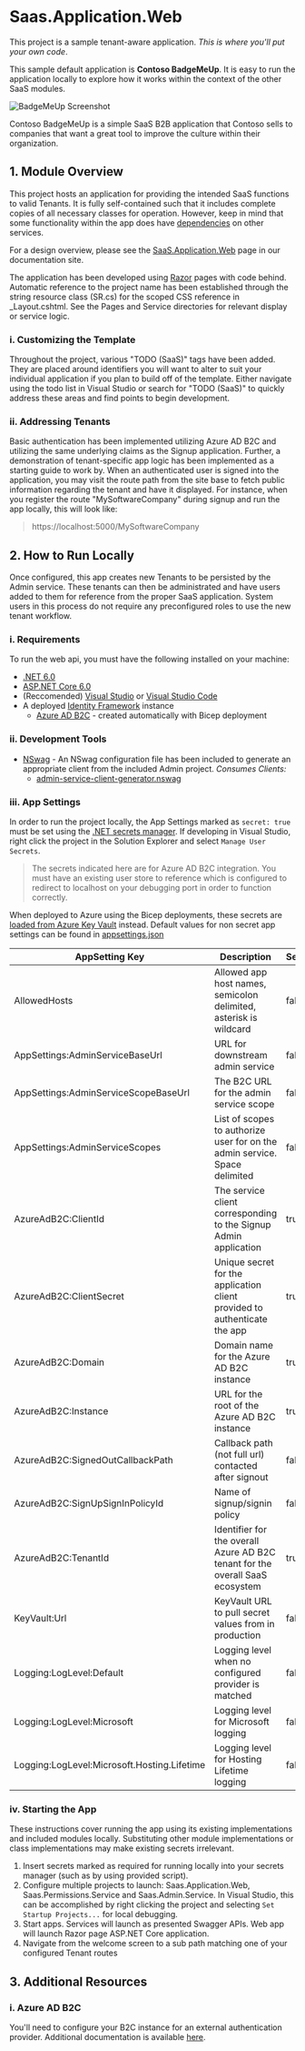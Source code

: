 # Saas.Application.Web

This project is a sample tenant-aware application. *This is where you'll put your own code*.

This sample default application is **Contoso BadgeMeUp**. It is easy to run the application locally to explore how it works within the context of the other SaaS modules.

![BadgeMeUp Screenshot](badgemeup-screenshot.gif)

Contoso BadgeMeUp is a simple SaaS B2B application that Contoso sells to companies that want a great tool to improve the culture within their organization.

## 1. Module Overview

This project hosts an application for providing the intended SaaS functions to valid Tenants. It is fully self-contained such that it includes complete copies of all necessary classes for operation. However, keep in mind that some functionality within the app does have [dependencies](https://azure.github.io/azure-saas/components/saas-application/#dependencies) on other services.

For a design overview, please see the [SaaS.Application.Web](https://azure.github.io/azure-saas/components/saas-application/) page in our documentation site.

The application has been developed using [Razor](https://docs.microsoft.com/en-us/aspnet/core/razor-pages/?view=aspnetcore-6.0&tabs=visual-studio) pages with code behind. Automatic reference to the project name has been established through the string resource class (SR.cs) for the scoped CSS reference in _Layout.cshtml. See the Pages and Service directories for relevant display or service logic.

### i. Customizing the Template

Throughout the project, various "TODO (SaaS)" tags have been added. They are placed around identifiers you will want to alter to suit your individual application if you plan to build off of the template. Either navigate using the todo list in Visual Studio or search for "TODO (SaaS)" to quickly address these areas and find points to begin development.

### ii. Addressing Tenants

Basic authentication has been implemented utilizing Azure AD B2C and utilizing the same underlying claims as the Signup application. Further, a demonstration of tenant-specific app logic has been implemented as a starting guide to work by. When an authenticated user is signed into the application, you may visit the route path from the site base to fetch public information regarding the tenant and have it displayed. For instance, when you register the route "MySoftwareCompany" during signup and run the app locally, this will look like:

>https://localhost:5000/MySoftwareCompany

## 2. How to Run Locally

Once configured, this app creates new Tenants to be persisted by the Admin service. These tenants can then be administrated and have users added to them for reference from the proper SaaS application. System users in this process do not require any preconfigured roles to use the new tenant workflow.

### i. Requirements

To run the web api, you must have the following installed on your machine:

- [.NET 6.0](https://dotnet.microsoft.com/en-us/download/dotnet/6.0)
- [ASP.NET Core 6.0](https://docs.microsoft.com/en-us/aspnet/core/introduction-to-aspnet-core?view=aspnetcore-6.0)
- (Reccomended) [Visual Studio](https://visualstudio.microsoft.com/downloads/) or [Visual Studio Code](https://code.visualstudio.com/download)
- A deployed [Identity Framework](https://azure.github.io/azure-saas/quick-start/) instance
    - [Azure AD B2C](https://azure.microsoft.com/en-us/services/active-directory/external-identities/b2c/) - created automatically with Bicep deployment

### ii. Development Tools

- [NSwag](https://github.com/RicoSuter/NSwag) - An NSwag configuration file has been included to generate an appropriate client from the included Admin project.
    *Consumes Clients:*
	- [admin-service-client-generator.nswag](Saas.Application.Web/admin-service-client-generator.nswag)
	
### iii. App Settings

In order to run the project locally, the App Settings marked as `secret: true` must be set using the [.NET secrets manager](https://docs.microsoft.com/en-us/aspnet/core/security/app-secrets?view=aspnetcore-6.0&tabs=windows). If developing in Visual Studio, right click the project in the Solution Explorer and select `Manage User Secrets`.

> The secrets indicated here are for Azure AD B2C integration. You must have an existing user store to reference which is configured to redirect to localhost on your debugging port in order to function correctly.

When deployed to Azure using the Bicep deployments, these secrets are [loaded from Azure Key Vault](https://docs.microsoft.com/en-us/aspnet/core/security/key-vault-configuration?view=aspnetcore-6.0#secret-storage-in-the-development-environment) instead.
Default values for non secret app settings can be found in [appsettings.json](Saas.Application.Web/appsettings.json)

| AppSetting Key                              | Description                                                                    | Secret | Default Value                  |
| ------------------------------------------- | ------------------------------------------------------------------------------ | ------ | ------------------------------ |
| AllowedHosts                                | Allowed app host names, semicolon delimited, asterisk is wildcard              | false  | *                              |
| AppSettings:AdminServiceBaseUrl             | URL for downstream admin service                                               | false  | https://localhost:7041/        |
| AppSettings:AdminServiceScopeBaseUrl        | The B2C URL for the admin service scope                                        | false  |                                |
| AppSettings:AdminServiceScopes              | List of scopes to authorize user for on the admin service. Space delimited     | false  |                                |
| AzureAdB2C:ClientId                         | The service client corresponding to the Signup Admin application               | true   |                                |
| AzureAdB2C:ClientSecret                     | Unique secret for the application client provided to authenticate the app      | true   |                                |
| AzureAdB2C:Domain                           | Domain name for the Azure AD B2C instance                                      | true   |                                |
| AzureAdB2C:Instance                         | URL for the root of the Azure AD B2C instance                                  | true   |                                |
| AzureAdB2C:SignedOutCallbackPath            | Callback path (not full url) contacted after signout                           | false  | /signout/B2C_1A_SIGNUP_SIGNIN  |
| AzureAdB2C:SignUpSignInPolicyId             | Name of signup/signin policy                                                   | false  | B2C_1A_SIGNUP_SIGNIN           |
| AzureAdB2C:TenantId                         | Identifier for the overall Azure AD B2C tenant for the overall SaaS ecosystem  | true   |                                |
| KeyVault:Url                                | KeyVault URL to pull secret values from in production                          | false  |                                |
| Logging:LogLevel:Default                    | Logging level when no configured provider is matched                           | false  | Information                    |
| Logging:LogLevel:Microsoft                  | Logging level for Microsoft logging                                            | false  | Warning                        |
| Logging:LogLevel:Microsoft.Hosting.Lifetime | Logging level for Hosting Lifetime logging                                     | false  | Information                    |
 
### iv. Starting the App

These instructions cover running the app using its existing implementations and included modules locally. Substituting other module implementations or class implementations may make existing secrets irrelevant.

1. Insert secrets marked as required for running locally into your secrets manager (such as by using provided script).
1. Configure multiple projects to launch: Saas.Application.Web, Saas.Permissions.Service and Saas.Admin.Service. In Visual Studio, this can be accomplished by right clicking the project and selecting `Set Startup Projects...` for local debugging.
1. Start apps. Services will launch as presented Swagger APIs. Web app will launch Razor page ASP.NET Core application.
1. Navigate from the welcome screen to a sub path matching one of your configured Tenant routes

## 3. Additional Resources

### i. Azure AD B2C
You'll need to configure your B2C instance for an external authentication provider. Additional documentation is available [here](https://docs.microsoft.com/en-us/azure/active-directory-b2c/identity-provider-azure-ad-multi-tenant?pivots=b2c-user-flow).